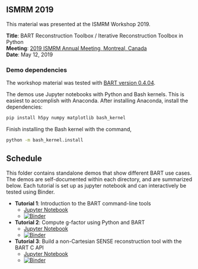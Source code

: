 ## ISMRM 2019

This material was presented at the ISMRM Workshop 2019.

**Title**: BART Reconstruction Toolbox / Iterative Reconstruction Toolbox in Python  
**Meeting**: [2019 ISMRM Annual Meeting, Montreal, Canada](https://www.ismrm.org/19m/)  
**Date**: May 12, 2019


### Demo dependencies

The workshop material was tested with [BART version 0.4.04](https://github.com/mrirecon/bart/releases/tag/v0.4.04).

The demos use Jupyter notebooks with Python and Bash kernels. This is easiest to accomplish with Anaconda.
After installing Anaconda, install the dependencies:
```bash
pip install h5py numpy matplotlib bash_kernel 
```

Finish installing the Bash kernel with the command,
```bash
python -m bash_kernel.install
```

## Schedule
This folder contains standalone demos that show different BART use cases. The demos are self-documented within
each directory, and are summarized below. Each tutorial is set up as jupyter notebook and can interactively be tested using Binder.

- **Tutorial 1**: Introduction to the BART command-line tools
  - [Jupyter Notebook](./intro/intro.ipynb)
  - [![Binder](https://mybinder.org/badge_logo.svg)](https://mybinder.org/v2/gh/mrirecon/bart-workshop/master?filepath=ismrm2019/intro/intro.ipynb)
- **Tutorial 2**: Compute g-factor using Python and BART
  - [Jupyter Notebook](./gfactor-demo/gfactor-demo-real_data.ipynb)
  - [![Binder](https://mybinder.org/badge_logo.svg)](https://mybinder.org/v2/gh/mrirecon/bart-workshop/master?filepath=ismrm2019/gfactor-demo/gfactor-demo-real_data.ipynb)
- **Tutorial 3**: Build a non-Cartesian SENSE reconstruction tool with the BART C API
  - [Jupyter Notebook](./sense-recon/sense-recon.ipynb)
  - [![Binder](https://mybinder.org/badge_logo.svg)](https://mybinder.org/v2/gh/mrirecon/bart-workshop/master?filepath=ismrm2019/sense-recon/sense-recon.ipynb)